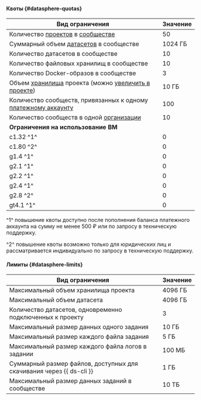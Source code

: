 #### Квоты {#datasphere-quotas}

Вид ограничения | Значение
--- | ---
Количество [проектов](../datasphere/concepts/project.md) в [сообществе](../datasphere/concepts/community.md) | 50
Суммарный объем [датасетов](../datasphere/concepts/dataset.md) в сообществе | 1024 ГБ
Количество датасетов в сообществе | 10
Количество файловых хранилищ в сообществе | 10
Количество Docker-образов в сообществе | 3
Объем [хранилища](../datasphere/concepts/project.md#storage) проекта (можно [увеличить в проекте](../datasphere/operations/projects/storage-resize.md)) | 10 ГБ
Количество сообществ, привязанных к одному [платежному аккаунту](../billing/concepts/billing-account.md) | 100
Количество сообществ в одной [организации](../organization/) | 10
**Ограничения на использование ВМ** |
c1.32 ^1^ | 0
c1.80 ^2^ | 0
g1.4 ^1^ | 0
g2.1 ^1^ | 0
g2.2 ^1^ | 0
g2.4 ^1^ | 0
g2.8 ^2^ | 0
gt4.1 ^1^ | 0

^1^ повышение квоты доступно после пополнения баланса платежного аккаунта на сумму не менее 500 ₽ или по запросу в техническую поддержку.

^2^ повышение квоты возможно только для юридических лиц и рассматривается индивидуально по запросу в техническую поддержку.

#### Лимиты {#datasphere-limits}

Вид ограничения | Значение
--- | ---
Максимальный объем хранилища проекта | 4096 ГБ
Максимальный объем датасета | 4096 ГБ
Количество датасетов, одновременно подключенных к проекту | 3
Максимальный размер данных одного задания | 10 ГБ
Максимальный размер каждого файла задания | 5 ГБ
Максимальный размер каждого файла логов в задании | 100 МБ
Суммарный размер файлов, доступных для скачивания через {{ ds-cli }} | 1 ГБ
Максимальный размер данных заданий в сообществе | 10 ТБ